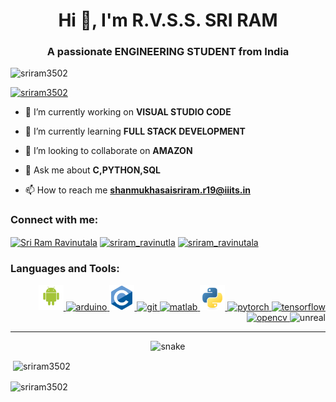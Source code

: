 <h1 align="center">Hi 👋, I'm R.V.S.S. SRI RAM</h1>
<h3 align="center">A passionate ENGINEERING STUDENT from India</h3>

<p align="left"> <img src="https://komarev.com/ghpvc/?username=sriram3502&label=Profile%20views&color=0e75b6&style=flat" alt="sriram3502" /> </p>

<p align="left"> <a href="https://github.com/ryo-ma/github-profile-trophy"><img src="https://github-profile-trophy.vercel.app/?username=sriram3502" alt="sriram3502" /></a> </p>

- 🔭 I’m currently working on **VISUAL STUDIO CODE**

- 🌱 I’m currently learning **FULL STACK DEVELOPMENT**

- 👯 I’m looking to collaborate on **AMAZON**

- 💬 Ask me about **C,PYTHON,SQL**

- 📫 How to reach me **shanmukhasaisriram.r19@iiits.in**



<h3 align="left">Connect with me:</h3>
<p align="left">
<a href="https://www.linkedin.com/in/sri-ram-ravinutala-bb3026229/" target="blank"><img align="center" src="https://raw.githubusercontent.com/rahuldkjain/github-profile-readme-generator/master/src/images/icons/Social/linked-in-alt.svg" alt="Sri Ram Ravinutala" height="30" width="40" /></a>
<a href="https://fb.com/sriram_ravinutla" target="blank"><img align="center" src="https://raw.githubusercontent.com/rahuldkjain/github-profile-readme-generator/master/src/images/icons/Social/facebook.svg" alt="sriram_ravinutla" height="30" width="40" /></a>
<a href="https://instagram.com/sriram_ravinutala" target="blank"><img align="center" src="https://raw.githubusercontent.com/rahuldkjain/github-profile-readme-generator/master/src/images/icons/Social/instagram.svg" alt="sriram_ravinutala" height="30" width="40" /></a>
</p>


<h3 align="left">Languages and Tools:</h3>
<p align="right"> <a href="https://developer.android.com" target="_blank"> <img src="https://raw.githubusercontent.com/devicons/devicon/master/icons/android/android-original-wordmark.svg" alt="android" width="40" height="40"/> </a> <a href="https://www.arduino.cc/" target="_blank"> <img src="https://cdn.worldvectorlogo.com/logos/arduino-1.svg" alt="arduino" width="40" height="40"/> </a> <a href="https://www.cprogramming.com/" target="_blank"> <img src="https://raw.githubusercontent.com/devicons/devicon/master/icons/c/c-original.svg" alt="c" width="40" height="40"/> </a> <a href="https://git-scm.com/" target="_blank"> <img src="https://www.vectorlogo.zone/logos/git-scm/git-scm-icon.svg" alt="git" width="40" height="40"/> </a> <a href="https://www.mathworks.com/" target="_blank"> <img src="https://upload.wikimedia.org/wikipedia/commons/2/21/Matlab_Logo.png" alt="matlab" width="40" height="40"/> </a>  <a href="https://www.python.org" target="_blank"> <img src="https://raw.githubusercontent.com/devicons/devicon/master/icons/python/python-original.svg" alt="python" width="40" height="40"/> </a> <a href="https://pytorch.org/" target="_blank"> <img src="https://www.vectorlogo.zone/logos/pytorch/pytorch-icon.svg" alt="pytorch" width="40" height="40"/> </a><a href="https://www.tensorflow.org" target="_blank"> <img src="https://www.vectorlogo.zone/logos/tensorflow/tensorflow-icon.svg" alt="tensorflow" width="40" height="40"/> </a>
<a href="https://opencv.org/" target="_blank"> <img src="https://www.vectorlogo.zone/logos/opencv/opencv-icon.svg" alt="opencv" width="40" height="40"/> </a><img src="https://raw.githubusercontent.com/kenangundogan/fontisto/036b7eca71aab1bef8e6a0518f7329f13ed62f6b/icons/svg/brand/unreal-engine.svg" alt="unreal" width="40" height="40"/> </a> </p>
<hr>

<p align="center">
  <img src="https://github.com/ishikkkkaaaa/ishikkkkaaaa/raw/output/github-contribution-grid-snake.svg" alt="snake"></center>
</p>

<p>&nbsp;<img align="center" src="https://github-readme-stats.vercel.app/api?username=sriram3502&show_icons=true&locale=en" alt="sriram3502" /></p>

<p><img align="center" src="https://github-readme-streak-stats.herokuapp.com/?user=sriram3502&" alt="sriram3502" /></p>
